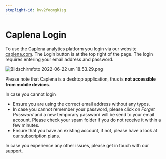 ```yaml
---
stoplight-id: kvv2foomgk1sg
---
```


# Caplena Login

To use the Caplena analytics platform you login via our website [caplena.com](https://caplena.com). The Login button is at the top right of the page. The login requires entering your email address and password.

![Bildschirmfoto 2022-06-22 um 18.53.29.png](https://stoplight.io/api/v1/projects/cHJqOjEyNDcxMw/images/02p9pE0BktU)

Please note that Caplena is a desktop application, thus is **not accessible from mobile devices**.

In case you cannot login

- Ensure you are using the correct email address without any typos.
- In case you cannot remember your password, please click on *Forget Password* and a new temporary password will be send to your email account. Please check your spam folder if you do not receive it within a few minutes.
- Ensure that you have an existing account, if not, please have a look at [our subscription plans](https://caplena.com/en/pricing/).

In case you experience any other issues, please get in touch with our [support](mailto:support@caplena.com).